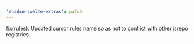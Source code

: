 ```yaml
---
'shadcn-svelte-extras': patch
---
```


fix(rules): Updated cursor rules name so as not to conflict with other jsrepo registries.
